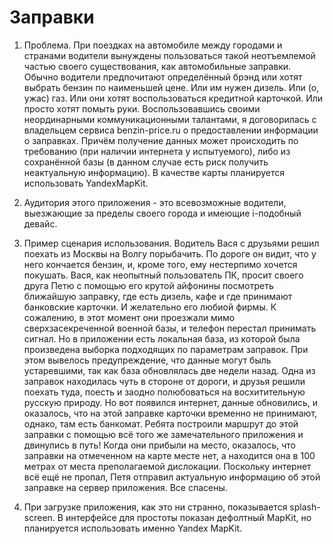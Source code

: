Заправки
=============
1. Проблема. При поездках на автомобиле между городами и странами водители вынуждены пользоваться такой неотъемлемой частью своего существования, как автомобильные заправки. Обычно водители предпочитают определённый брэнд или хотят выбрать бензин по наименьшей цене. Или им нужен дизель. Или (о, ужас) газ. Или они хотят воспользоваться кредитной карточкой. Или просто хотят помыть руки. Воспользовавшись своими неординарными коммуникационными талантами, я договорилась с владельцем сервиса benzin-price.ru о предоставлении информации о заправках. Причём получение данных может происходить по требованию (при наличии интернета у испытуемого), либо из сохранённой базы (в данном случае есть риск получить неактуальную информацию). В качестве карты планируется использовать YandexMapKit.

2. Аудитория этого приложения - это всевозможные водители, выезжающие за пределы своего города и имеющие i-подобный девайс.

3. Пример сценария использования. 
Водитель Вася с друзьями решил поехать из Москвы на Волгу порыбачить. По дороге он видит, что у него кончается бензин, и, кроме того, ему нестерпимо хочется покушать. Вася, как неопытный пользователь ПК, просит своего друга Петю с помощью его крутой айфонины посмотреть ближайшую заправку, где есть дизель, кафе и где принимают банковские карточки. И желательно его любиой фирмы. К сожалению, в этот момент они проезжали мимо сверхзасекреченной военной базы, и телефон перестал принимать сигнал. Но в приложении есть локальная база, из которой была произведена выборка подходящих по параметрам заправок. При этом вывелось предупреждение, что данные могут быль устаревшими, так как база обновлялась две недели назад. Одна из заправок находилась чуть в стороне от дороги, и друзья решили поехать туда, поесть и заодно полюбоваться на восхитительную русскую природу. Но вот появился интернет, данные обновились, и оказалось, что на этой заправке карточки временно не принимают, однако, там есть банкомат. Ребята построили маршрут до этой заправки с помощью всё того же замечательного приложения и двинулись в путь! Когда они прибыли на место, оказалось, что заправки на отмеченном на карте месте нет, а находится она в 100 метрах от места преполагаемой дислокации. Поскольку интернет всё ещё не пропал, Петя отправил актуальную информацию об этой заправке на сервер приложения. Все спасены.

4. При загрузке приложения, как это ни странно, показывается splash-screen. В интерфейсе для простоты показан дефолтный MapKit, но планируется использовать именно Yandex MapKit.
